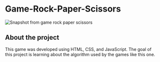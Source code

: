 # Game-Rock-Paper-Scissors
![Snapshot from game rock paper scissors](./design/game-rock-paper-paper-scissors.jpg/)

## About the project
This game was developed using HTML, CSS, and JavaScript. The goal of this project is learning about the algorithm used by the games like this one.
